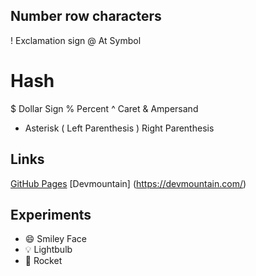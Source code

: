 ## Number row characters
! Exclamation sign
@ At Symbol
# Hash
$  Dollar Sign
%  Percent
^  Caret
&  Ampersand
*  Asterisk
(  Left Parenthesis
)  Right Parenthesis

## Links
[GitHub Pages](https://pages.github.com/)
[Devmountain] (https://devmountain.com/)
## Experiments
- 😄 Smiley Face
- 💡 Lightbulb
- 🚀 Rocket
